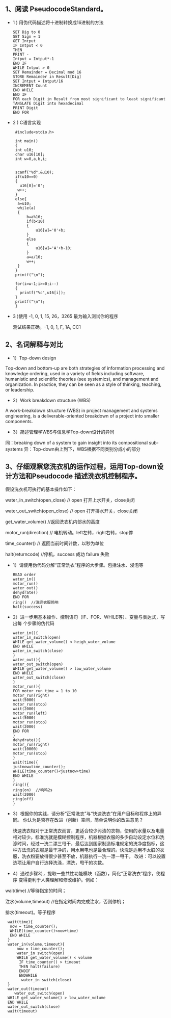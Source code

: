 ## 1、阅读 PseudocodeStandard。
- 1 ) 用伪代码描述将十进制转换成16进制的方法 

      SET Dig to 0  
      SET Sign = 1  
      GET Intput   
      IF Intput < 0  
      THEN 
      PRINT -
      Intput = Intput*-1
      END IF
      WHILE Intput > 0  
      SET Remainder = Decimal mod 16
      STORE Remainder in Result[Dig]
      SET Intput = Intput/16
      INCREMENT Count
      END WHILE
      END IF
      FOR each Digit in Result from most significant to least significant
      TANSLATE Digit into hexadecimal  
      PRINT Digit 
      END FOR

- 2 ) C语言实现
     
       #include<stdio.h>
 
       int main()
       {
       int u10;
       char u16[10];
       int w=0,a,b,i;
     
   
       scanf("%d",&u10);
       if(u10==0)
       {
         u16[0]='0';
        w++;
       }
       else{
        a=u10;
        while(a)
        {
            b=a%16;
            if(b<10)
            {
                u16[w]='0'+b;
            }
            else
            {
                u16[w]='A'+b-10;
            }
            a=a/16;
            w++;
        }
       }
       printf("\n");
   
       for(i=w-1;i>=0;i--)
       {
         printf("%c",u16[i]);
       }
       printf("\n");
       }

- 3 )使用 -1,  0,  1,  15,   26，3265 最为输入测试你的程序
     
     测试结果正确。-1, 0, 1, F, 1A, CC1

## 2、名词解释与对比 

 - 1）Top-down design 

 Top-down and bottom-up are both strategies of information processing and knowledge ordering, used in a variety of fields including software, humanistic and scientific theories (see systemics), and management and organization. In practice, they can be seen as a style of thinking, teaching, or leadership.

 - 2）Work breakdown structure (WBS)

 
A work-breakdown structure (WBS) in project management and systems engineering, is a deliverable-oriented breakdown of a project into smaller components. 

- 3）简述管理学WBS与信息学Top-down设计的异同

同：breaking down of a system to gain insight into its compositional sub-systems 
异：Top-down由上到下，WBS根据不同类别分成小的部分

## 3、仔细观察您洗衣机的运作过程，运用Top-down设计方法和Pseudocode 描述洗衣机控制程序。

假设洗衣机可执行的基本操作如下： 

water_in_switch(open_close)  // open 打开上水开关，close关闭 

water_out_switch(open_close)  // open 打开排水开关，close关闭 

get_water_volume()  //返回洗衣机内部水的高度

motor_run(direction) // 电机转动。left左转，right右转，stop停 

time_counter()  // 返回当前时间计数，以秒为单位 

halt(returncode) //停机，success 成功 failure 失败

- 1）请使用伪代码分解“正常洗衣”程序的大步骤。包括注水、浸泡等
         
      READ order
      water_in() 
      motor_run()
      water_out()  
      dehydrate()
      END FOR
      ring()  //洗完衣服鸣响
      halt(success)

- 2）进一步用基本操作、控制语句（IF、FOR、WHILE等）、变量与表达式，写出每 个步骤的伪代码
    
      water_in(){
      water_in_switch(open)  
      WHILE get_water_volume() < heigh_water_volume  
      END WHILE
      water_in_switch(close)  
      }
      water_out(){
      water_out_switch(open)  
      WHILE get_water_volume() > low_water_volume  
      END WHILE
      water_out_switch(close)
      }
      motor_run(){
      FOR motor_run_time = 1 to 10  
      motor_run(right)  
      wait(5000)
      motor_run(stop)   
      wait(2000)
      motor_run(left)   
      wait(5000)
      motor_run(stop)   
      wait(2000)
      END FOR
      }
      dehydrate(){
      motor_run(right)  
      wait(10000)
      motor_run(stop)   
      }
      wait(time){
      justnow=time_counter();
      WHILE(time_counter()<justnow+time)
      END WHILE
      }
      ring(){
      ring(on)  //响鸣2s
      wait(2000)
      ring(off)
      }

- 3）根据你的实践，请分析“正常洗衣”与“快速洗衣”在用户目标和程序上的异同。 你认为是否存在改进（创新）空间，简单说明你的改进意见？

    快速洗衣相对于正常洗衣而言，更适合较少污渍的衣物，使用的水量以及电量相对较少。标准洗就是模糊控制程序，机器根据衣服的多少自动设定水位和洗涤时间，经过一洗二漂三甩干，最后达到国家制造标准规定的洗净度指标，这种方法洗的衣服是最干净的，用水用电也是最合理的。快洗是适用不太脏的衣服，洗衣粉要放得很少甚至不放，机器执行一洗一漂一甩干。 
    改进：可以设置选项让用户自行选择洗涤，漂洗，甩干的次数。

- 4）通过步骤3），提取一些共性功能模块（函数），简化“正常洗衣”程序，使程序 变得更利于人类理解和修改维护。例如：

 wait(time) //等待指定的时间； 
 
 注水(volume,timeout) //在指定时间内完成注水，否则停机；
 
排水(timeout)。等子程序

     wait(time){
      now = time_counter();
      WHILE(time_counter()<now+time)
      END WHILE
     }
     water_in(volume,timeout){
         now = time_counter();
         water_in switch(open)
         WHILE get_water_volume() < volume 
          IF time_counter() > timeout
          THEN halt(failure)
          ENDIF
          ENDWHILE
           water_in switch(close)
     }
     water_out(timeout)
        water_out_switch(open)  
     WHILE get_water_volume() > low_water_volume 
     END WHILE
     water_out_switch(close)
     wait(timeout)






     